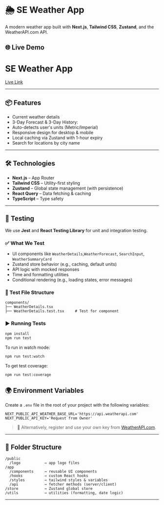 # 🌦️ SE Weather App

A modern weather app built with **Next.js**, **Tailwind CSS**, **Zustand**, and the WeatherAPI.com API.

## 🌐 Live Demo
# SE Weather App

[Live Link](https://se-weather-app.vercel.app/)

---

## 📦 Features

- Current weather details 
- 3-Day Forecast & 3-Day History:
- Auto-detects user's units (Metric/Imperial)
- Responsive design for desktop & mobile
- Local caching via Zustand with 1-hour expiry
- Search for locations by city name

---

## 🛠️ Technologies

- **Next.js** – App Router
- **Tailwind CSS** – Utility-first styling
- **Zustand** – Global state management (with persistence)
- **React Query** – Data fetching & caching
- **TypeScript** – Type safety

---

## 🧪 Testing

We use **Jest** and **React Testing Library** for unit and integration testing.

### ✅ What We Test

- UI components like `WeatherDetails`,`WeatherForecast`, `SearchInput`, `WeatherSummaryCard`
- Zustand store behavior (e.g., caching, default units)
- API logic with mocked responses
- Time and formatting utilities
- Conditional rendering (e.g., loading states, error messages)

### 📁 Test File Structure

```
components/
├── WeatherDetails.tsx
├── WeatherDetails.test.tsx     # Test for component

```

### ▶️ Running Tests

```bash
npm install
npm run test
```

To run in watch mode:

```bash
npm run test:watch
```

To get test coverage:

```bash
npm run test:coverage
```


## 🌍 Environment Variables

Create a `.env` file in the root of your project with the following variables:

```env
NEXT_PUBLIC_API_WEATHER_BASE_URL='https://api.weatherapi.com'
NEXT_PUBLIC_API_KEY='Request from Owner'
```

> 🔐 Alternatively, register and use your own key from [WeatherAPI.com](https://www.weatherapi.com/).

---

## 📁 Folder Structure

```
/public
  /logo           → app logo files
/app
  /components     → reusable UI components
  /hooks          → custom React hooks
  /styles         → tailwind styles & variables
  /api            → fetcher methods (server/client)
/store            → Zustand global store
/utils            → utilities (formatting, date logic)
```

---
